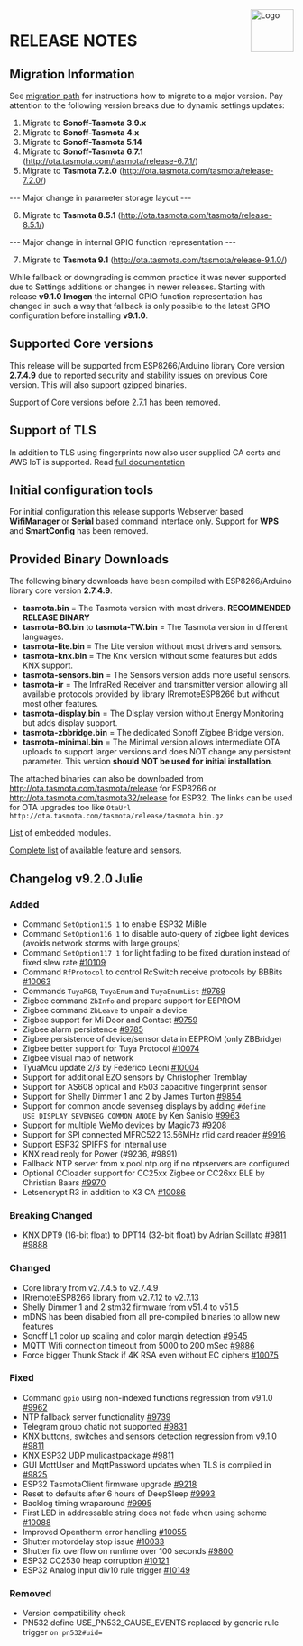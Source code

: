 <img src="https://github.com/arendst/Tasmota/blob/master/tools/logo/TASMOTA_FullLogo_Vector.svg" alt="Logo" align="right" height="76"/>

# RELEASE NOTES

## Migration Information

See [migration path](https://tasmota.github.io/docs/Upgrading#migration-path) for instructions how to migrate to a major version. Pay attention to the following version breaks due to dynamic settings updates:

1. Migrate to **Sonoff-Tasmota 3.9.x**
2. Migrate to **Sonoff-Tasmota 4.x**
3. Migrate to **Sonoff-Tasmota 5.14**
4. Migrate to **Sonoff-Tasmota 6.7.1** (http://ota.tasmota.com/tasmota/release-6.7.1/)
5. Migrate to **Tasmota 7.2.0** (http://ota.tasmota.com/tasmota/release-7.2.0/)

--- Major change in parameter storage layout ---

6. Migrate to **Tasmota 8.5.1** (http://ota.tasmota.com/tasmota/release-8.5.1/)

--- Major change in internal GPIO function representation ---

7. Migrate to **Tasmota 9.1** (http://ota.tasmota.com/tasmota/release-9.1.0/)

While fallback or downgrading is common practice it was never supported due to Settings additions or changes in newer releases. Starting with release **v9.1.0 Imogen** the internal GPIO function representation has changed in such a way that fallback is only possible to the latest GPIO configuration before installing **v9.1.0**.

## Supported Core versions

This release will be supported from ESP8266/Arduino library Core version **2.7.4.9** due to reported security and stability issues on previous Core version. This will also support gzipped binaries.

Support of Core versions before 2.7.1 has been removed.

## Support of TLS

In addition to TLS using fingerprints now also user supplied CA certs and AWS IoT is supported. Read [full documentation](https://tasmota.github.io/docs/AWS-IoT)

## Initial configuration tools

For initial configuration this release supports Webserver based **WifiManager** or **Serial** based command interface only. Support for **WPS** and **SmartConfig** has been removed.

## Provided Binary Downloads

The following binary downloads have been compiled with ESP8266/Arduino library core version **2.7.4.9**.

- **tasmota.bin** = The Tasmota version with most drivers. **RECOMMENDED RELEASE BINARY**
- **tasmota-BG.bin** to **tasmota-TW.bin** = The Tasmota version in different languages.
- **tasmota-lite.bin** = The Lite version without most drivers and sensors.
- **tasmota-knx.bin** = The Knx version without some features but adds KNX support.
- **tasmota-sensors.bin** = The Sensors version adds more useful sensors.
- **tasmota-ir** = The InfraRed Receiver and transmitter version allowing all available protocols provided by library IRremoteESP8266 but without most other features.
- **tasmota-display.bin** = The Display version without Energy Monitoring but adds display support.
- **tasmota-zbbridge.bin** = The dedicated Sonoff Zigbee Bridge version.
- **tasmota-minimal.bin** = The Minimal version allows intermediate OTA uploads to support larger versions and does NOT change any persistent parameter. This version **should NOT be used for initial installation**.

The attached binaries can also be downloaded from http://ota.tasmota.com/tasmota/release for ESP8266 or http://ota.tasmota.com/tasmota32/release for ESP32. The links can be used for OTA upgrades too like ``OtaUrl http://ota.tasmota.com/tasmota/release/tasmota.bin.gz``

[List](MODULES.md) of embedded modules.

[Complete list](BUILDS.md) of available feature and sensors.

## Changelog v9.2.0 Julie
### Added
- Command ``SetOption115 1`` to enable ESP32 MiBle
- Command ``SetOption116 1`` to disable auto-query of zigbee light devices (avoids network storms with large groups)
- Command ``SetOption117 1`` for light fading to be fixed duration instead of fixed slew rate [#10109](https://github.com/arendst/Tasmota/issues/10109)
- Command ``RfProtocol`` to control RcSwitch receive protocols by BBBits [#10063](https://github.com/arendst/Tasmota/issues/10063)
- Commands ``TuyaRGB``, ``TuyaEnum`` and ``TuyaEnumList`` [#9769](https://github.com/arendst/Tasmota/issues/9769)
- Zigbee command ``ZbInfo`` and prepare support for EEPROM
- Zigbee command ``ZbLeave`` to unpair a device
- Zigbee support for Mi Door and Contact [#9759](https://github.com/arendst/Tasmota/issues/9759)
- Zigbee alarm persistence [#9785](https://github.com/arendst/Tasmota/issues/9785)
- Zigbee persistence of device/sensor data in EEPROM (only ZBBridge)
- Zigbee better support for Tuya Protocol [#10074](https://github.com/arendst/Tasmota/issues/10074)
- Zigbee visual map of network
- TyuaMcu update 2/3 by Federico Leoni [#10004](https://github.com/arendst/Tasmota/issues/10004)
- Support for additional EZO sensors by Christopher Tremblay
- Support for AS608 optical and R503 capacitive fingerprint sensor
- Support for Shelly Dimmer 1 and 2 by James Turton [#9854](https://github.com/arendst/Tasmota/issues/9854)
- Support for common anode sevenseg displays by adding ``#define USE_DISPLAY_SEVENSEG_COMMON_ANODE`` by Ken Sanislo [#9963](https://github.com/arendst/Tasmota/issues/9963)
- Support for multiple WeMo devices by Magic73 [#9208](https://github.com/arendst/Tasmota/issues/9208)
- Support for SPI connected MFRC522 13.56MHz rfid card reader [#9916](https://github.com/arendst/Tasmota/issues/9916)
- Support ESP32 SPIFFS for internal use
- KNX read reply for Power (#9236, #9891)
- Fallback NTP server from x.pool.ntp.org if no ntpservers are configured
- Optional CCloader support for CC25xx Zigbee or CC26xx BLE by Christian Baars [#9970](https://github.com/arendst/Tasmota/issues/9970)
- Letsencrypt R3 in addition to X3 CA [#10086](https://github.com/arendst/Tasmota/issues/10086)

### Breaking Changed
- KNX DPT9 (16-bit float) to DPT14 (32-bit float) by Adrian Scillato [#9811](https://github.com/arendst/Tasmota/issues/9811) [#9888](https://github.com/arendst/Tasmota/issues/9888)

### Changed
- Core library from v2.7.4.5 to v2.7.4.9
- IRremoteESP8266 library from v2.7.12 to v2.7.13
- Shelly Dimmer 1 and 2 stm32 firmware from v51.4 to v51.5
- mDNS has been disabled from all pre-compiled binaries to allow new features
- Sonoff L1 color up scaling and color margin detection [#9545](https://github.com/arendst/Tasmota/issues/9545)
- MQTT Wifi connection timeout from 5000 to 200 mSec [#9886](https://github.com/arendst/Tasmota/issues/9886)
- Force bigger Thunk Stack if 4K RSA even without EC ciphers [#10075](https://github.com/arendst/Tasmota/issues/10075)

### Fixed
- Command ``gpio`` using non-indexed functions regression from v9.1.0 [#9962](https://github.com/arendst/Tasmota/issues/9962)
- NTP fallback server functionality [#9739](https://github.com/arendst/Tasmota/issues/9739)
- Telegram group chatid not supported [#9831](https://github.com/arendst/Tasmota/issues/9831)
- KNX buttons, switches and sensors detection regression from v9.1.0 [#9811](https://github.com/arendst/Tasmota/issues/9811)
- KNX ESP32 UDP mulicastpackage [#9811](https://github.com/arendst/Tasmota/issues/9811)
- GUI MqttUser and MqttPassword updates when TLS is compiled in [#9825](https://github.com/arendst/Tasmota/issues/9825)
- ESP32 TasmotaClient firmware upgrade [#9218](https://github.com/arendst/Tasmota/issues/9218)
- Reset to defaults after 6 hours of DeepSleep [#9993](https://github.com/arendst/Tasmota/issues/9993)
- Backlog timing wraparound [#9995](https://github.com/arendst/Tasmota/issues/9995)
- First LED in addressable string does not fade when using scheme [#10088](https://github.com/arendst/Tasmota/issues/10088)
- Improved Opentherm error handling [#10055](https://github.com/arendst/Tasmota/issues/10055)
- Shutter motordelay stop issue [#10033](https://github.com/arendst/Tasmota/issues/10033)
- Shutter fix overflow on runtime over 100 seconds [#9800](https://github.com/arendst/Tasmota/issues/9800)
- ESP32 CC2530 heap corruption [#10121](https://github.com/arendst/Tasmota/issues/10121)
- ESP32 Analog input div10 rule trigger [#10149](https://github.com/arendst/Tasmota/issues/10149)

### Removed
- Version compatibility check
- PN532 define USE_PN532_CAUSE_EVENTS replaced by generic rule trigger `on pn532#uid=`

